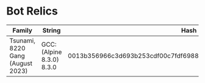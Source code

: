 # Bot Relics

| Family      | String                 | Hash        |
| ----------- | ---------------------- | ----------- |
| Tsunami, 8220 Gang (August 2023) | GCC: (Alpine 8.3.0) 8.3.0     | 0013b356966c3d693b253cdf00c7fdf698890c9b75605be07128cac446904ad9 |
